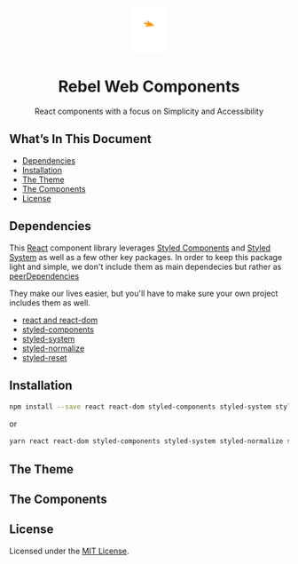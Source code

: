 <p align="center">
  <a href="https://rebel.com" >
    <img style="background: #000;" alt="Gatsby" src="https://github.com/rebeldotcom/rebel-web-components/blob/master/static/rebel.svg" width="60" />
  </a>
</p>

<h1 align="center">Rebel Web Components</h1>

<p align="center">React components with a focus on Simplicity and Accessibility</p>

## What’s In This Document

- [Dependencies](#dependencies)
- [Installation](#-installation)
- [The Theme](#-the-theme)
- [The Components](#-the-components)
- [License](#license)

## Dependencies

This [React](https://reactjs.org/) component library leverages [Styled Components](https://www.styled-components.com/) and [Styled System](https://styled-system.com/) as well as a few other key packages. In order to keep this package light and simple, we don't include them as main dependecies but rather as [peerDependencies](http://npm.github.io/using-pkgs-docs/package-json/types/peerdependencies.html)

They make our lives easier, but you'll have to make sure your own project includes them as well.

- [react and react-dom](https://reactjs.org/)
- [styled-components](https://www.styled-components.com/)
- [styled-system](https://styled-system.com/)
- [styled-normalize](https://github.com/sergeysova/styled-normalize)
- [styled-reset](https://github.com/zacanger/styled-reset)

## Installation

```sh
npm install --save react react-dom styled-components styled-system styled-normalize styled-reset @rebeldotcom/components
```

or

```sh
yarn react react-dom styled-components styled-system styled-normalize styled-reset @rebeldotcom/components
```

## The Theme

## The Components

## License

Licensed under the [MIT License](./LICENSE).
